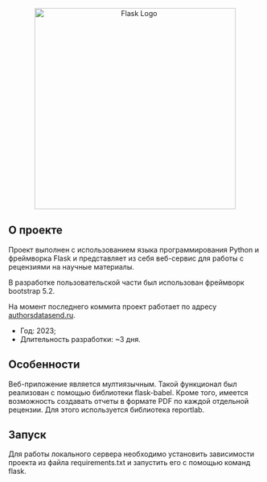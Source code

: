 <p align="center"><a href="https://flask.palletsprojects.com/en/2.3.x/" target="_blank"><img src="https://upload.wikimedia.org/wikipedia/commons/thumb/3/3c/Flask_logo.svg/1280px-Flask_logo.svg.png" width="400" alt="Flask Logo"></a></p>

## О проекте

Проект выполнен с использованием языка программирования Python и фреймворка Flask и представляет из себя веб-сервис для работы с рецензиями на научные материалы.

В разработке пользовательской части был использован фреймворк bootstrap 5.2.

На момент последнего коммита проект работает по адресу [authorsdatasend.ru](https://authorsdatasend.ru/).

- Год: 2023;
- Длительность разработки: ~3 дня.

## Особенности

Веб-приложение является мултиязычным. Такой функционал был реализован с помощью библиотеки flask-babel.
Кроме того, имеется возможность создавать отчеты в формате PDF по каждой отдельной рецензии. Для этого используется библиотека reportlab.

## Запуск

Для работы локального сервера необходимо установить зависимости проекта из файла requirements.txt и запустить его с помощью команд flask. 
